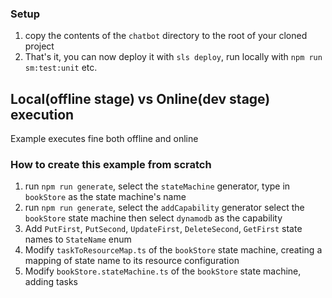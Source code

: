 ### Setup

1) copy the contents of the `chatbot` directory to the root of your cloned project
2) That's it, you can now deploy it with `sls deploy`, run locally with `npm run sm:test:unit` etc.

## Local(offline stage) vs Online(dev stage) execution
Example executes fine both offline and online

### How to create this example from scratch

1) run `npm run generate`, select the `stateMachine` generator, type in `bookStore` as the state machine's name
2) run `npm run generate`, select the `addCapability` generator
select the `bookStore` state machine
then select `dynamodb` as the capability
3) Add  `PutFirst`, `PutSecond`, `UpdateFirst`, `DeleteSecond`, `GetFirst` state names to `StateName` enum
4) Modify `taskToResourceMap.ts` of the `bookStore` state machine, creating a mapping of 
state name to its resource configuration
5) Modify `bookStore.stateMachine.ts` of the `bookStore` state machine, adding tasks
